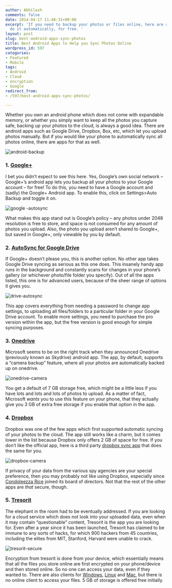 ```yaml
---
author: Abhilash
comments: false
date: 2014-04-17 11:48:31+00:00
excerpt: 'If you need to backup your photos or files online, here are a few apps which
  do it automatically, for free. '
layout: post
slug: best-android-apps-sync-photos
title: Best Android Apps to Help you Sync Photos Online
wordpress_id: 597
categories:
- Featured
- Mobile
tags:
- Android
- Cloud
- encryption
- Google
redirect_from:
- /597/best-android-apps-sync-photos/

---
```


Whether you own an android phone which does not come with expandable memory, or whether you simply want to keep all the photos you capture safe, backing up your photos to the cloud, is always a good idea. There are android apps such as Google Drive, Dropbox, Box, etc, which let you upload photos manually. But if you would like your phone to automatically sync all photos online, there are apps for that as well.

![android-backup](https://techcovered.github.io/images/android-backup.png)


### 1. [Google+](https://play.google.com/store/apps/details?id=com.google.android.apps.plus)


I bet you didn’t expect to see this here. Yes, Google’s own social network – Google+’s android app lets you backup all your photos to your Google account – for free! To do this, you need to have a Google account and (sadly) the Google+ Android app. To enable this, click on Settings>Auto Backup and toggle it on.

![google -autosync](https://techcovered.github.io/images/google-autosync.png)

What makes this app stand out is Google’s policy – any photos under 2048 resolution is free to store, and space is not consumed for any amount of photos you upload. Also, the photo you upload aren’t shared to Google+, but saved in Google+, only viewable by you by default.


### 2. [AutoSync for Google Drive](https://play.google.com/store/apps/details?id=com.ttxapps.drivesync)


If Google+ doesn’t please you, this is another option. No other app takes Google Drive syncing as serious as this one does. This insanely handy app runs in the background and constantly scans for changes in your phone’s gallery (or whichever photo/file folder you specify). Out of all the apps listed, this one is for advanced users, because of the sheer range of options it gives you.

![drive-autosync](https://techcovered.github.io/images/drive-autosync.png)

This app covers everything from needing a password to change app settings, to uploading all files/folders to a particular folder in your Google Drive account. To enable more settings, you need to purchase the pro version within the app, but the free version is good enough for simple syncing purposes.


### 3. [Onedrive](https://play.google.com/store/apps/details?id=com.microsoft.skydrive)


Microsoft seems to be on the right track when they announced Onedrive (previously known as Skydrive) android app. The app, by default, supports a “camera backup” feature, where all your photos are automatically backed up on onedrive.

![onedrive-camera](https://techcovered.github.io/images/onedrive-camera.png)

You get a default of 7 GB storage free, which might be a little less if you have lots and lots and lots of photos to upload. As a matter of fact, Microsoft _wants_ you to use this feature on your phone, that they actually give you 3 GB of extra free storage if you enable that option in the app.


### 4. [Dropbox](https://play.google.com/store/apps/details?id=com.dropbox.android)


Dropbox was one of the few apps which first supported automatic syncing of your photos to the cloud. The app still works like a charm, but it comes lower in the list because Dropbox only offers 2 GB of space for free. If you don’t like the official app, here is a third party [dropbox sync app](https://play.google.com/store/apps/details?id=com.ttxapps.dropsync) that does the same for you.

![dropbox-camera](https://techcovered.github.io/images/dropbox-camera.png)

If privacy of your data from the various spy agencies are your special preference, then you may probably not like using Dropbox, especially since [Condoleezza Rice](http://en.wikipedia.org/wiki/Condoleezza_Rice#Criticism_of_appointment_to_the_Dropbox_board) joined its board of directors. Not that the rest of the other apps are _that_ secure, though.


### 5. [Tresorit](https://play.google.com/store/apps/details?id=com.tresorit.mobile)


The elephant in the room had to be eventually addressed. If you are looking for a cloud service which does not look into your uploaded data, even when it may contain “questionable” content, Tresorit is the app you are looking for. Even after a year since it has been launched, Tresorit has claimed to be immune to any sorts of hacks, for which 900 hackers from 45 countries, including the elites from MIT, Stanford, Harvard were unable to crack.

![tresorit-secure](https://techcovered.github.io/images/tresorit-secure.png)

Encryption from tresorit is done from your device, which essentially means that all the files you store online are first encrypted on your phone/device and then stored online. So no one can access your data, even if they wanted to. There are also clients for [Windows](https://tresorit.com/download/windows), [Linux](https://tresorit.com/download/linux) and [Mac](https://tresorit.com/download/mac), but there is no online client to access your files. 5 GB of storage is offered free initially.
